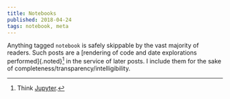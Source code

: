 ```yaml
---
title: Notebooks
published: 2018-04-24
tags: notebook, meta
---
```


Anything tagged <code>notebook</code> is safely skippable by the vast majority of readers. Such posts are a [rendering of code and date explorations performed]{.noted}[^jupyter] in the service of later posts. I include them for the sake of completeness/transparency/intelligibility.

<!--more-->

[^jupyter]: Think [Jupyter](https://jupyter.org/).
